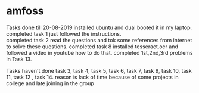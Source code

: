 # amfoss
Tasks done till 20-08-2019
installed ubuntu and dual booted it in my laptop.
completed task 1 just followed the instructions.   
completed task 2 read the questions and tok some references from internet to solve these questions.
completed task 8 installed tesseract.ocr and followed a video in youtube how to do that.
completed 1st,2nd,3rd problems in Task 13.


Tasks haven't done
task 3,
task 4,
task 5,
task 6,
task 7,
task 9,
task 10,
task 11,
task 12 ,
task 14.
reason is lack of time because of some projects in college and late joining in the group  

